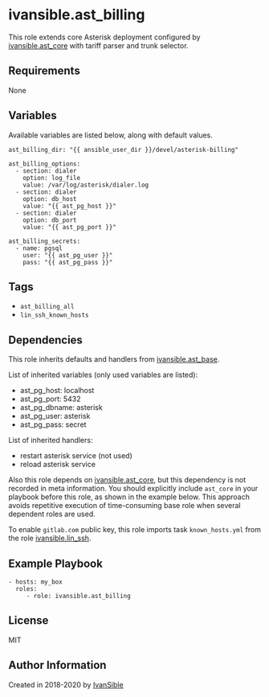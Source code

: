 # ivansible.ast_billing

This role extends core Asterisk deployment configured by
[ivansible.ast_core](https://github.com/ivansible/ast-core)
with tariff parser and trunk selector.


## Requirements

None


## Variables

Available variables are listed below, along with default values.

    ast_billing_dir: "{{ ansible_user_dir }}/devel/asterisk-billing"

    ast_billing_options:
      - section: dialer
        option: log_file
        value: /var/log/asterisk/dialer.log
      - section: dialer
        option: db_host
        value: "{{ ast_pg_host }}"
      - section: dialer
        option: db_port
        value: "{{ ast_pg_port }}"

    ast_billing_secrets:
      - name: pgsql
        user: "{{ ast_pg_user }}"
        pass: "{{ ast_pg_pass }}"


## Tags

- `ast_billing_all`
- `lin_ssh_known_hosts`


## Dependencies

This role inherits defaults and handlers from
[ivansible.ast_base](https://github.com/ivansible/ast-base).

List of inherited variables (only used variables are listed):
  - ast_pg_host: localhost
  - ast_pg_port: 5432
  - ast_pg_dbname: asterisk
  - ast_pg_user: asterisk
  - ast_pg_pass: secret

List of inherited handlers:
  - restart asterisk service (not used)
  - reload asterisk service

Also this role depends on
[ivansible.ast_core](https://github.com/ivansible/ast-core),
but this dependency is not recorded in meta information.
You should explicitly include `ast_core` in your playbook before
this role, as shown in the example below. This approach avoids repetitive
execution of time-consuming base role when several dependent roles are used.

To enable `gitlab.com` public key, this role imports task `known_hosts.yml`
from the role [ivansible.lin_ssh](https://github.com/ivansible/lin-ssh#tags).


## Example Playbook

    - hosts: my_box
      roles:
         - role: ivansible.ast_billing


## License

MIT

## Author Information

Created in 2018-2020 by [IvanSible](https://github.com/ivansible)
